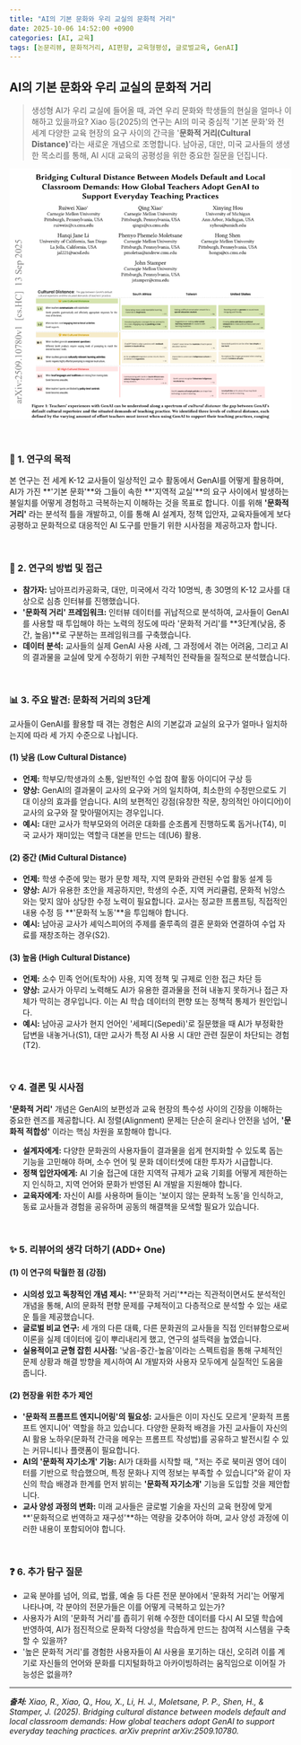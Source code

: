 ```yaml
---
title: "AI의 기본 문화와 우리 교실의 문화적 거리"
date: 2025-10-06 14:52:00 +0900
categories: [AI, 교육]
tags: [논문리뷰, 문화적거리, AI편향, 교육형평성, 글로벌교육, GenAI]
---
```


## AI의 기본 문화와 우리 교실의 문화적 거리

> 생성형 AI가 우리 교실에 들어올 때, 과연 우리 문화와 학생들의 현실을 얼마나 이해하고 있을까요? Xiao 등(2025)의 연구는 AI의 미국 중심적 '기본 문화'와 전 세계 다양한 교육 현장의 요구 사이의 간극을 '**문화적 거리(Cultural Distance)**'라는 새로운 개념으로 조명합니다. 남아공, 대만, 미국 교사들의 생생한 목소리를 통해, AI 시대 교육의 공평성을 위한 중요한 질문을 던집니다.

![이미지](/assets/cultural-distance.png)

<br>

### 🎯 1. 연구의 목적

본 연구는 전 세계 K-12 교사들이 일상적인 교수 활동에서 GenAI를 어떻게 활용하며, AI가 가진 **'기본 문화'**와 그들이 속한 **'지역적 교실'**의 요구 사이에서 발생하는 불일치를 어떻게 경험하고 극복하는지 이해하는 것을 목표로 합니다. 이를 위해 **'문화적 거리'** 라는 분석적 틀을 개발하고, 이를 통해 AI 설계자, 정책 입안자, 교육자들에게 보다 공평하고 문화적으로 대응적인 AI 도구를 만들기 위한 시사점을 제공하고자 합니다.

<br>

### 🔬 2. 연구의 방법 및 접근

* **참가자:** 남아프리카공화국, 대만, 미국에서 각각 10명씩, 총 30명의 K-12 교사를 대상으로 심층 인터뷰를 진행했습니다.
* **'문화적 거리' 프레임워크:** 인터뷰 데이터를 귀납적으로 분석하여, 교사들이 GenAI를 사용할 때 투입해야 하는 노력의 정도에 따라 '문화적 거리'를 **3단계(낮음, 중간, 높음)**로 구분하는 프레임워크를 구축했습니다.
* **데이터 분석:** 교사들의 실제 GenAI 사용 사례, 그 과정에서 겪는 어려움, 그리고 AI의 결과물을 교실에 맞게 수정하기 위한 구체적인 전략들을 질적으로 분석했습니다.

<br>

### 📊 3. 주요 발견: 문화적 거리의 3단계

교사들이 GenAI를 활용할 때 겪는 경험은 AI의 기본값과 교실의 요구가 얼마나 일치하는지에 따라 세 가지 수준으로 나뉩니다.

#### (1) 낮음 (Low Cultural Distance)
* **언제:** 학부모/학생과의 소통, 일반적인 수업 참여 활동 아이디어 구상 등
* **양상:** GenAI의 결과물이 교사의 요구와 거의 일치하여, 최소한의 수정만으로도 기대 이상의 효과를 얻습니다. AI의 보편적인 강점(유창한 작문, 창의적인 아이디어)이 교사의 요구와 잘 맞아떨어지는 경우입니다.
* **예시:** 대만 교사가 학부모와의 어려운 대화를 순조롭게 진행하도록 돕거나(T4), 미국 교사가 재미있는 역할극 대본을 만드는 데(U6) 활용.

#### (2) 중간 (Mid Cultural Distance)
* **언제:** 학생 수준에 맞는 평가 문항 제작, 지역 문화와 관련된 수업 활동 설계 등
* **양상:** AI가 유용한 초안을 제공하지만, 학생의 수준, 지역 커리큘럼, 문화적 뉘앙스와는 맞지 않아 상당한 수정 노력이 필요합니다. 교사는 정교한 프롬프팅, 직접적인 내용 수정 등 **'문화적 노동'**을 투입해야 합니다.
* **예시:** 남아공 교사가 셰익스피어의 주제를 줄루족의 결혼 문화와 연결하여 수업 자료를 재창조하는 경우(S2).

#### (3) 높음 (High Cultural Distance)
* **언제:** 소수 민족 언어(토착어) 사용, 지역 정책 및 규제로 인한 접근 차단 등
* **양상:** 교사가 아무리 노력해도 AI가 유용한 결과물을 전혀 내놓지 못하거나 접근 자체가 막히는 경우입니다. 이는 AI 학습 데이터의 편향 또는 정책적 통제가 원인입니다.
* **예시:** 남아공 교사가 현지 언어인 '세페디(Sepedi)'로 질문했을 때 AI가 부정확한 답변을 내놓거나(S1), 대만 교사가 특정 AI 사용 시 대만 관련 질문이 차단되는 경험(T2).

<br>

### 💡 4. 결론 및 시사점

**'문화적 거리'** 개념은 GenAI의 보편성과 교육 현장의 특수성 사이의 긴장을 이해하는 중요한 렌즈를 제공합니다. AI 정렬(Alignment) 문제는 단순히 윤리나 안전을 넘어, **'문화적 적합성'** 이라는 핵심 차원을 포함해야 합니다.

* **설계자에게:** 다양한 문화권의 사용자들이 결과물을 쉽게 현지화할 수 있도록 돕는 기능을 고민해야 하며, 소수 언어 및 문화 데이터셋에 대한 투자가 시급합니다.
* **정책 입안자에게:** AI 기술 접근에 대한 지역적 규제가 교육 기회를 어떻게 제한하는지 인식하고, 지역 언어와 문화가 반영된 AI 개발을 지원해야 합니다.
* **교육자에게:** 자신이 AI를 사용하며 들이는 '보이지 않는 문화적 노동'을 인식하고, 동료 교사들과 경험을 공유하며 공동의 해결책을 모색할 필요가 있습니다.

<br>

### ✨ 5. 리뷰어의 생각 더하기 (ADD+ One)

#### (1) 이 연구의 탁월한 점 (강점)
* **시의성 있고 독창적인 개념 제시:** **'문화적 거리'**라는 직관적이면서도 분석적인 개념을 통해, AI의 문화적 편향 문제를 구체적이고 다층적으로 분석할 수 있는 새로운 틀을 제공했습니다.
* **글로벌 비교 연구:** 세 개의 다른 대륙, 다른 문화권의 교사들을 직접 인터뷰함으로써 이론을 실제 데이터에 깊이 뿌리내리게 했고, 연구의 설득력을 높였습니다.
* **실용적이고 균형 잡힌 시사점:** '낮음-중간-높음'이라는 스펙트럼을 통해 구체적인 문제 상황과 해결 방향을 제시하여 AI 개발자와 사용자 모두에게 실질적인 도움을 줍니다.

#### (2) 현장을 위한 추가 제언
* **'문화적 프롬프트 엔지니어링'의 필요성:** 교사들은 이미 자신도 모르게 '문화적 프롬프트 엔지니어' 역할을 하고 있습니다. 다양한 문화적 배경을 가진 교사들이 자신의 AI 활용 노하우(문화적 간극을 메우는 프롬프트 작성법)를 공유하고 발전시킬 수 있는 커뮤니티나 플랫폼이 필요합니다.
* **AI의 '문화적 자기소개' 기능:** AI가 대화를 시작할 때, "저는 주로 북미권 영어 데이터를 기반으로 학습했으며, 특정 문화나 지역 정보는 부족할 수 있습니다"와 같이 자신의 학습 배경과 한계를 먼저 밝히는 **'문화적 자기소개'** 기능을 도입할 것을 제안합니다.
* **교사 양성 과정의 변화:** 미래 교사들은 글로벌 기술을 자신의 교육 현장에 맞게 **'문화적으로 번역하고 재구성'**하는 역량을 갖추어야 하며, 교사 양성 과정에 이러한 내용이 포함되어야 합니다.

<br>

### ❓ 6. 추가 탐구 질문

* 교육 분야를 넘어, 의료, 법률, 예술 등 다른 전문 분야에서 '문화적 거리'는 어떻게 나타나며, 각 분야의 전문가들은 이를 어떻게 극복하고 있는가?
* 사용자가 AI의 '문화적 거리'를 좁히기 위해 수정한 데이터를 다시 AI 모델 학습에 반영하여, AI가 점진적으로 문화적 다양성을 학습하게 만드는 참여적 시스템을 구축할 수 있을까?
* '높은 문화적 거리'를 경험한 사용자들이 AI 사용을 포기하는 대신, 오히려 이를 계기로 자신들의 언어와 문화를 디지털화하고 아카이빙하려는 움직임으로 이어질 가능성은 없을까?

---

_**출처:** Xiao, R., Xiao, Q., Hou, X., Li, H. J., Moletsane, P. P., Shen, H., & Stamper, J. (2025). Bridging cultural distance between models default and local classroom demands: How global teachers adopt GenAl to support everyday teaching practices. arXiv preprint arXiv:2509.10780._
